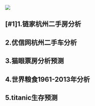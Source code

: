 ![](./img/lj.png) 
## [#1]1.链家杭州二手房分析
## 2.优信网杭州二手车分析
## 3.猫眼票房分析预测
## 4.世界粮食1961-2013年分析
## 5.titanic生存预测